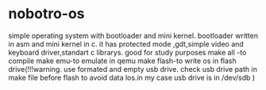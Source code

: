 # nobotro-os
simple operating system with bootloader and mini kernel.
bootloader written in asm and mini kernel in c.
it has protected mode ,gdt,simple video and keyboard driver,standart c librarys.
good for study purposes
make all -to compile
make emu-to emulate in qemu
make flash-to write os in flash drive(!!!warning. use formated and empty usb drive.
check usb drive path in make file before flash to avoid data los.in my case usb drive is in /dev/sdb )
